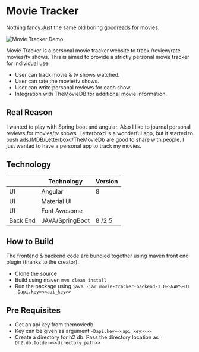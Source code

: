 # Movie Tracker

Nothing fancy.Just the same old boring goodreads for movies.

![ Movie Tracker Demo](demo/movie-tracker.gif)

Movie Tracker is a personal movie tracker website to track /review/rate movies/tv shows. This is aimed to provide a strictly personal movie tracker for individual use.

- User can track movie & tv shows watched.
- User can rate the movie/tv shows.
- User can write personal reviews for each show.
- Integration with TheMovieDB for additional movie information.

## Real Reason

I wanted to play with Spring boot and angular. Also I like to journal personal reviews for movies/tv shows. Letterboxd is a wonderful app, but it started to push ads.IMDB/Letterboxd/TheMovieDb are good to share with people. I just wanted to have a personal app to track my movies.


## Technology

|          	| Technology      	| Version 	|
|----------	|-----------------	|---------	|
| UI       	| Angular         	| 8       	|
| UI       	| Material UI     	|         	|
| UI       	| Font Awesome    	|         	|
| Back End 	| JAVA/SpringBoot 	| 8 /2.5  	|


## How to Build

The frontend & backend code are bundled together using maven front end plugin (thanks to the creator).
- Clone the source
- Build using maven `mvn clean install`
- Run the package using `java -jar movie-tracker-backend-1.0-SNAPSHOT -Dapi.key=<<api_key>> `

## Pre Requisites
- Get an api key from themoviedb
- Key can be given as argument `-Dapi.key=<<api_key>>>>` 
- Create a directory for h2 db. Pass the directory location as `-Dh2.db.folder=<<directory_path>>`
